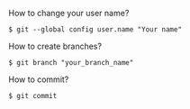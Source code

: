 How to change your user name?
```
$ git --global config user.name "Your name"
```
How to create branches?
```
$ git branch "your_branch_name"
```

How to commit?
```
$ git commit
```
